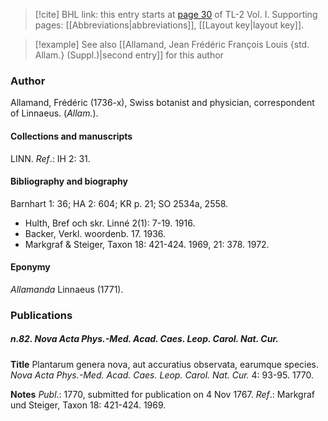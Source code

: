 > [!cite] BHL link: this entry starts at [page 30](https://www.biodiversitylibrary.org/item/103414#page/78/mode/1up) of TL-2 Vol. I.
> Supporting pages: [[Abbreviations|abbreviations]], [[Layout key|layout key]].

> [!example] See also [[Allamand, Jean Frédéric François Louis {std. Allam.} (Suppl.)|second entry]] for this author

### Author

Allamand, Frédéric (1736-x), Swiss botanist and physician, correspondent of Linnaeus. (*Allam.*).

#### Collections and manuscripts

LINN.
*Ref*.: IH 2: 31.

#### Bibliography and biography

Barnhart 1: 36; HA 2: 604; KR p. 21; SO 2534a, 2558.
- Hulth, Bref och skr. Linné 2(1): 7-19. 1916.
- Backer, Verkl. woordenb. 17. 1936.
- Markgraf & Steiger, Taxon 18: 421-424. 1969, 21: 378. 1972.

#### Eponymy

*Allamanda* Linnaeus (1771).

### Publications

##### n.82. Nova Acta Phys.-Med. Acad. Caes. Leop. Carol. Nat. Cur.

**Title**
Plantarum genera nova, aut accuratius observata, earumque species. *Nova Acta Phys.-Med. Acad. Caes. Leop. Carol. Nat. Cur.* 4: 93-95. 1770.

**Notes**
*Publ*.: 1770, submitted for publication on 4 Nov 1767.
*Ref*.: Markgraf und Steiger, Taxon 18: 421-424. 1969.


